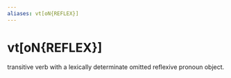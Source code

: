 ```yaml
---
aliases: vt[oN{REFLEX}]
---
```

# vt[oN{REFLEX}]

transitive verb with a lexically determinate omitted reflexive pronoun object.